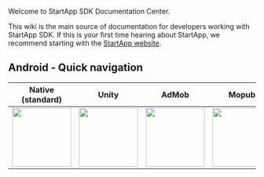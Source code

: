Welcome to StartApp SDK Documentation Center.

This wiki is the main source of documentation for developers working with StartApp SDK. If this is your first time hearing about StartApp, we recommend starting with the [StartApp website](http://startapp.com/).

## Android - Quick navigation

|Native (standard) | Unity |  AdMob | Mopub                       
|---|---|---|---
| [<img src="https://raw.githubusercontent.com/wiki/StartApp-SDK/Documentation/images/android-icon.png" width="120px">](Android-InApp-Unity-Documentation) | [<img src="https://raw.githubusercontent.com/wiki/StartApp-SDK/Documentation/images/unity3d1.jpg" width="120px">](Android-InApp-Unity-Documentation) | [<img src="https://raw.githubusercontent.com/wiki/StartApp-SDK/Documentation/images/admob_logo.png" width="120px">](AdMob-Mediation-for-Android)| [<img src="https://raw.githubusercontent.com/wiki/StartApp-SDK/Documentation/images/mopub.png" width="120px">](Mopub-Mediation-for-Android) 
